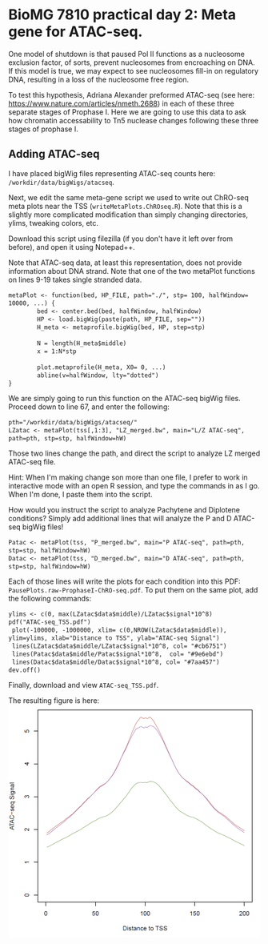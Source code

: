 BioMG 7810 practical day 2: Meta gene for ATAC-seq.
===================================================

One model of shutdown is that paused Pol II functions as a nucleosome exclusion factor, of sorts, prevent nucleosomes from encroaching on DNA. If this model is true, we may expect to see nucleosomes fill-in on regulatory DNA, resulting in a loss of the nucleosome free region.

To test this hypothesis, Adriana Alexander preformed ATAC-seq (see here: https://www.nature.com/articles/nmeth.2688) in each of these three separate stages of Prophase I. Here we are going to use this data to ask how chromatin accessability to Tn5 nuclease changes following these three stages of prophase I.

Adding ATAC-seq
---------------

I have placed bigWig files representing ATAC-seq counts here: ```/workdir/data/bigWigs/atacseq```. 

Next, we edit the same meta-gene script we used to write out ChRO-seq meta plots near the TSS (```writeMetaPlots.ChROseq.R```). Note that this is a slightly more complicated modification than simply changing directories, ylims, tweaking colors, etc.

Download this script using filezilla (if you don't have it left over from before), and open it using Notepad++. 

Note that ATAC-seq data, at least this representation, does not provide information about DNA strand. Note that one of the two metaPlot functions on lines 9-19 takes single stranded data.

```
metaPlot <- function(bed, HP_FILE, path="./", stp= 100, halfWindow= 10000, ...) {
        bed <- center.bed(bed, halfWindow, halfWindow)
        HP <- load.bigWig(paste(path, HP_FILE, sep=""))
        H_meta <- metaprofile.bigWig(bed, HP, step=stp)

        N = length(H_meta$middle)
        x = 1:N*stp

        plot.metaprofile(H_meta, X0= 0, ...)
        abline(v=halfWindow, lty="dotted")
}
```

We are simply going to run this function on the ATAC-seq bigWig files. Proceed down to line 67, and enter the following: 

```
pth="/workdir/data/bigWigs/atacseq/"
LZatac <- metaPlot(tss[,1:3], "LZ_merged.bw", main="L/Z ATAC-seq", path=pth, stp=stp, halfWindow=hW)
```

Those two lines change the path, and direct the script to analyze LZ merged ATAC-seq file. 

Hint: When I'm making change son more than one file, I prefer to work in interactive mode with an open R session, and type the commands in as I go. When I'm done, I paste them into the script.

How would you instruct the script to analyze Pachytene and Diplotene conditions? Simply add additional lines that will analyze the P and D ATAC-seq bigWig files!

```
Patac <- metaPlot(tss, "P_merged.bw", main="P ATAC-seq", path=pth, stp=stp, halfWindow=hW)
Datac <- metaPlot(tss, "D_merged.bw", main="D ATAC-seq", path=pth, stp=stp, halfWindow=hW)
```

Each of those lines will write the plots for each condition into this PDF: ```PausePlots.raw-ProphaseI-ChRO-seq.pdf```. To put them on the same plot, add the following commands: 

```
ylims <- c(0, max(LZatac$data$middle)/LZatac$signal*10^8)
pdf("ATAC-seq_TSS.pdf")
 plot(-100000, -1000000, xlim= c(0,NROW(LZatac$data$middle)), ylim=ylims, xlab="Distance to TSS", ylab="ATAC-seq Signal")
 lines(LZatac$data$middle/LZatac$signal*10^8, col= "#cb6751")
 lines(Patac$data$middle/Patac$signal*10^8,  col= "#9e6ebd")
 lines(Datac$data$middle/Datac$signal*10^8, col= "#7aa457")
dev.off()
```

Finally, download and view ```ATAC-seq_TSS.pdf```.

The resulting figure is here: 
<img align="left" src="etc\ATACmeta.png" width="900">
